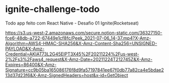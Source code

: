 # ignite-challenge-todo
Todo app feito com React Native - Desafio 01 Ignite(Rocketseat)

https://s3.us-west-2.amazonaws.com/secure.notion-static.com/36327150-fce6-48db-a722-67449e1cf8fc/Peek_2021-07-06_14-37.mp4?X-Amz-Algorithm=AWS4-HMAC-SHA256&X-Amz-Content-Sha256=UNSIGNED-PAYLOAD&X-Amz-Credential=AKIAT73L2G45EIPT3X45%2F20211224%2Fus-west-2%2Fs3%2Faws4_request&X-Amz-Date=20211224T212745Z&X-Amz-Expires=86400&X-Amz-Signature=cc9b05ba165086176f8d9fa57197841ee67f0db77a82ca4e5bdae213d37d23f6&X-Amz-SignedHeaders=host&x-id=GetObject
